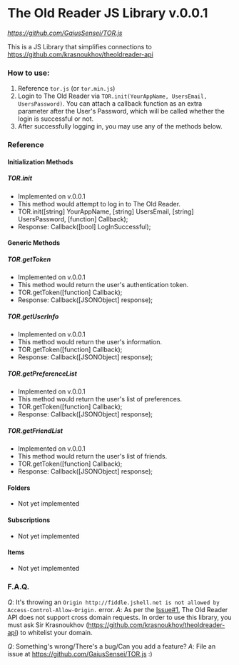 # The Old Reader JS Library v.0.0.1
_https://github.com/GaiusSensei/TOR.js_

This is a JS Library that simplifies connections to https://github.com/krasnoukhov/theoldreader-api

### How to use:

1. Reference `tor.js` (or `tor.min.js`)
2. Login to The Old Reader via `TOR.init(YourAppName, UsersEmail, UsersPassword)`. You can attach a callback function as an extra parameter after the User's Password, which will be called whether the login is successful or not.
3. After successfully logging in, you may use any of the methods below.

### Reference

#### Initialization Methods
##### TOR.init
* Implemented on v.0.0.1
* This method would attempt to log in to The Old Reader.
* TOR.init([string] YourAppName, [string] UsersEmail, [string] UsersPassword, [function] Callback);
* Response: Callback([bool] LogInSuccessful); 

#### Generic Methods
##### TOR.getToken
* Implemented on v.0.0.1
* This method would return the user's authentication token.
* TOR.getToken([function] Callback);
* Response: Callback([JSONObject] response); 

##### TOR.getUserInfo
* Implemented on v.0.0.1
* This method would return the user's information.
* TOR.getToken([function] Callback);
* Response: Callback([JSONObject] response); 

##### TOR.getPreferenceList
* Implemented on v.0.0.1
* This method would return the user's list of preferences.
* TOR.getToken([function] Callback);
* Response: Callback([JSONObject] response); 

##### TOR.getFriendList
* Implemented on v.0.0.1
* This method would return the user's list of friends.
* TOR.getToken([function] Callback);
* Response: Callback([JSONObject] response); 

#### Folders
* Not yet implemented

#### Subscriptions
* Not yet implemented

#### Items
* Not yet implemented

### F.A.Q.

*Q*: It's throwing an `Origin http://fiddle.jshell.net is not allowed by Access-Control-Allow-Origin.` error.
*A*: As per the [Issue#1](https://github.com/krasnoukhov/theoldreader-api/issues/1), The Old Reader API does not support cross domain requests. In order to use this library, you must ask Sir Krasnoukhov (https://github.com/krasnoukhov/theoldreader-api) to whitelist your domain.

*Q*: Something's wrong/There's a bug/Can you add a feature?
*A*: File an issue at https://github.com/GaiusSensei/TOR.js :)